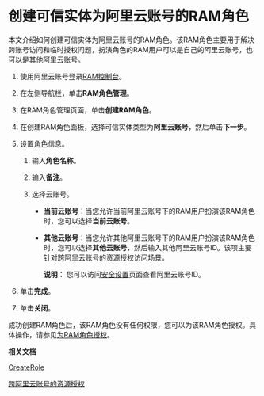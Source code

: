 # 创建可信实体为阿里云账号的RAM角色

本文介绍如何创建可信实体为阿里云账号的RAM角色。该RAM角色主要用于解决跨账号访问和临时授权问题，扮演角色的RAM用户可以是自己的阿里云账号，也可以是其他阿里云账号。

1.  使用阿里云账号登录[RAM控制台](https://ram.console.aliyun.com/)。

2.  在左侧导航栏，单击**RAM角色管理**。

3.  在RAM角色管理页面，单击**创建RAM角色**。

4.  在创建RAM角色面板，选择可信实体类型为**阿里云账号**，然后单击**下一步**。

5.  设置角色信息。

    1.  输入**角色名称**。

    2.  输入**备注**。

    3.  选择云账号。

        -   **当前云账号**：当您允许当前阿里云账号下的RAM用户扮演该RAM角色时，您可以选择**当前云账号**。
        -   **其他云账号**：当您允许其他阿里云账号下的RAM用户扮演该RAM角色时，您可以选择**其他云账号**，然后输入其他阿里云账号ID。该项主要针对跨阿里云账号的资源授权访问场景。

            **说明：** 您可以访问[安全设置](https://account-intl.console.aliyun.com/#/secure)页面查看阿里云账号ID。

6.  单击**完成**。

7.  单击**关闭**。


成功创建RAM角色后，该RAM角色没有任何权限，您可以为该RAM角色授权。具体操作，请参见[为RAM角色授权](/intl.zh-CN/角色管理/为RAM角色授权.md)。

**相关文档**  


[CreateRole](/intl.zh-CN/API参考/API参考（RAM）/角色管理接口/CreateRole.md)

[跨阿里云账号的资源授权](/intl.zh-CN/教程/跨阿里云账号的资源授权.md)

